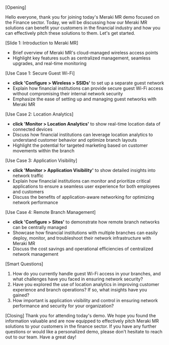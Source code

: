 [Opening]

Hello everyone, thank you for joining today's Meraki MR demo focused on the Finance sector. Today, we will be discussing how our Meraki MR solutions can benefit your customers in the financial industry and how you can effectively pitch these solutions to them. Let's get started.

[Slide 1: Introduction to Meraki MR]
- Brief overview of Meraki MR's cloud-managed wireless access points
- Highlight key features such as centralized management, seamless upgrades, and real-time monitoring

[Use Case 1: Secure Guest Wi-Fi]
- **click 'Configure > Wireless > SSIDs'** to set up a separate guest network
- Explain how financial institutions can provide secure guest Wi-Fi access without compromising their internal network security
- Emphasize the ease of setting up and managing guest networks with Meraki MR

[Use Case 2: Location Analytics]
- **click 'Monitor > Location Analytics'** to show real-time location data of connected devices
- Discuss how financial institutions can leverage location analytics to understand customer behavior and optimize branch layouts
- Highlight the potential for targeted marketing based on customer movements within the branch

[Use Case 3: Application Visibility]
- **click 'Monitor > Application Visibility'** to show detailed insights into network traffic
- Explain how financial institutions can monitor and prioritize critical applications to ensure a seamless user experience for both employees and customers
- Discuss the benefits of application-aware networking for optimizing network performance

[Use Case 4: Remote Branch Management]
- **click 'Configure > Sites'** to demonstrate how remote branch networks can be centrally managed
- Showcase how financial institutions with multiple branches can easily deploy, monitor, and troubleshoot their network infrastructure with Meraki MR
- Discuss the cost savings and operational efficiencies of centralized network management

[Smart Questions]
1. How do you currently handle guest Wi-Fi access in your branches, and what challenges have you faced in ensuring network security?
2. Have you explored the use of location analytics in improving customer experience and branch operations? If so, what insights have you gained?
3. How important is application visibility and control in ensuring network performance and security for your organization?

[Closing]
Thank you for attending today's demo. We hope you found the information valuable and are now equipped to effectively pitch Meraki MR solutions to your customers in the finance sector. If you have any further questions or would like a personalized demo, please don't hesitate to reach out to our team. Have a great day!